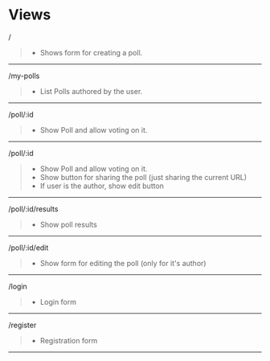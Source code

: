 # Views

/

> - Shows form for creating a poll.

---

/my-polls

> - List Polls authored by the user.

---

/poll/:id

> - Show Poll and allow voting on it.

---

/poll/:id

> - Show Poll and allow voting on it.
> - Show button for sharing the poll (just sharing the current URL)
> - If user is the author, show edit button

---

/poll/:id/results

> - Show poll results

---

/poll/:id/edit

> - Show form for editing the poll (only for it's author)

---

/login

> - Login form

---

/register

> - Registration form

---

